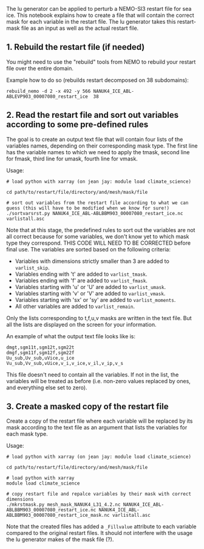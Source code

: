 The lu generator can be applied  to perturb a NEMO-SI3 restart file for sea ice. This notebook explains how to create a file that will contain the correct mask for each variable in the restart file. The lu generator takes this restart-mask file as an input as well as the actual restart file.

## 1. Rebuild the restart file (if needed)
You might need to use the "rebuild" tools from NEMO to rebuild your restart file over the entire domain.

Example how to do so (rebuilds restart decomposed on 38 subdomains):
````
rebuild_nemo -d 2 -x 492 -y 566 NANUK4_ICE_ABL-ABLEVP903_00007080_restart_ice  38
````


## 2. Read the restart file and sort out variables according to some pre-defined rules
The goal is to create an output text file that will contain four lists of the variables names, depending on their corresponding mask type. The first line has the variable names to which we need to apply the tmask, second line for fmask, third line for umask, fourth line for vmask. 

Usage:
```
# load python with xarray (on jean jay: module load climate_science)

cd path/to/restart/file/directory/and/mesh/mask/file

# sort out variables from the restart file according to what we can guess (this will have to be modified when we know for sure!)
./sortvarsrst.py NANUK4_ICE_ABL-ABLBBM903_00007080_restart_ice.nc varlistall.asc
```

Note that at this stage, the predefined rules to sort out the variables are not all correct because for some variables, we don't know yet to which mask type they correspond. THIS CODE WILL NEED TO BE CORRECTED before final use. 
The variables are sorted based on the following criteria:
* Variables with dimensions strictly smaller than 3 are added to `varlist_skip`.
* Variables ending with 't' are added to `varlist_tmask`.
* Variables ending with 'f' are added to `varlist_fmask`.
* Variables starting with 'u' or 'U' are added to `varlist_umask`.
* Variables starting with 'v' or 'V' are added to `varlist_vmask`.
* Variables starting with 'sx' or 'sy' are added to `varlist_moments`.
* All other variables are added to `varlist_remain`.

Only the lists corresponding to t,f,u,v masks are written in the text file. But all the lists are displayed on the screen for your information.

An example of what the output text file looks like is:
```
dmgt,sgm11t,sgm12t,sgm22t
dmgf,sgm11f,sgm12f,sgm22f
Uu_sub,Uv_sub,uVice,u_ice
Vu_sub,Vv_sub,vUice,v_i,v_ice,v_il,v_ip,v_s                                            
```
This file doesn't need to contain all the variables. If not in the list, the variables will be treated as before (i.e. non-zero values replaced by ones, and everything else set to zero).

## 3. Create a masked copy of the restart file
Create a copy of the restart file  where each variable will be replaced by its mask according to the text file as an argument that lists the variables for each mask type.

Usage:
```
# load python with xarray (on jean jay: module load climate_science)

cd path/to/restart/file/directory/and/mesh/mask/file

# load python with xarray
module load climate_science

# copy restart file and repalce variables by their mask with correct dimensions
./mkrstmask.py mesh_mask_NANUK4_L31_4.2.nc NANUK4_ICE_ABL-ABLBBM903_00007080_restart_ice.nc NANUK4_ICE_ABL-ABLBBM903_00007080_restart_ice_mask.nc varlistall.asc 
```

Note that the created files has added a  `_Fillvalue` attribute to each variable compared to the original restart files. It  should not interfere with the usage the lu generator makes of the mask file (?).
